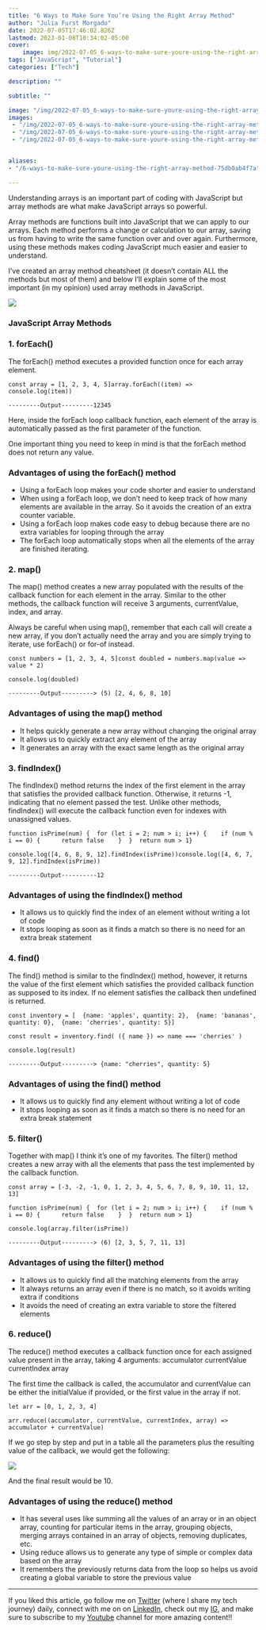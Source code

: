 ```yaml
---
title: "6 Ways to Make Sure You’re Using the Right Array Method"
author: "Julia Furst Morgado"
date: 2022-07-05T17:46:02.826Z
lastmod: 2023-01-08T10:34:02-05:00
cover:
    image: img/2022-07-05_6-ways-to-make-sure-youre-using-the-right-array-method_0.png
tags: ["JavaScript", "Tutorial"]
categories: ["Tech"]

description: ""

subtitle: ""

image: "/img/2022-07-05_6-ways-to-make-sure-youre-using-the-right-array-method_0.png" 
images:
 - "/img/2022-07-05_6-ways-to-make-sure-youre-using-the-right-array-method_0.png"
 - "/img/2022-07-05_6-ways-to-make-sure-youre-using-the-right-array-method_1.jpg"
 - "/img/2022-07-05_6-ways-to-make-sure-youre-using-the-right-array-method_2.jpg"


aliases:
- "/6-ways-to-make-sure-youre-using-the-right-array-method-75db0ab4f7a"

---
```


Understanding arrays is an important part of coding with JavaScript but array methods are what make JavaScript arrays so powerful.

Array methods are functions built into JavaScript that we can apply to our arrays. Each method performs a change or calculation to our array, saving us from having to write the same function over and over again. Furthermore, using these methods makes coding JavaScript much easier and easier to understand.

I’ve created an array method cheatsheet (it doesn’t contain ALL the methods but most of them) and below I’ll explain some of the most important (in my opinion) used array methods in JavaScript.

![](/img/2022-07-05_6-ways-to-make-sure-youre-using-the-right-array-method_1.jpg#layoutTextWidth)

### JavaScript Array Methods

### 1. forEach()

The forEach() method executes a provided function once for each array element.

```
const array = [1, 2, 3, 4, 5]array.forEach((item) => console.log(item))

---------Output---------12345
```

Here, inside the forEach loop callback function, each element of the array is automatically passed as the first parameter of the function.

One important thing you need to keep in mind is that the forEach method does not return any value.

### Advantages of using the forEach() method

- Using a forEach loop makes your code shorter and easier to understand
- When using a forEach loop, we don’t need to keep track of how many elements are available in the array. So it avoids the creation of an extra counter variable.
- Using a forEach loop makes code easy to debug because there are no extra variables for looping through the array
- The forEach loop automatically stops when all the elements of the array are finished iterating.

### 2. map()

The map() method creates a new array populated with the results of the callback function for each element in the array. Similar to the other methods, the callback function will receive 3 arguments, currentValue, index, and array.

Always be careful when using map(), remember that each call will create a new array, if you don’t actually need the array and you are simply trying to iterate, use forEach() or for-of instead.

```
const numbers = [1, 2, 3, 4, 5]const doubled = numbers.map(value => value * 2)

console.log(doubled)

---------Output---------> (5) [2, 4, 6, 8, 10]
```

### Advantages of using the map() method

- It helps quickly generate a new array without changing the original array
- It allows us to quickly extract any element of the array
- It generates an array with the exact same length as the original array

### 3. findIndex()

The findIndex() method returns the index of the first element in the array that satisfies the provided callback function. Otherwise, it returns -1, indicating that no element passed the test. Unlike other methods, findIndex() will execute the callback function even for indexes with unassigned values.

```
function isPrime(num) {  for (let i = 2; num > i; i++) {    if (num % i == 0) {      return false    }  }  return num > 1}

console.log([4, 6, 8, 9, 12].findIndex(isPrime))console.log([4, 6, 7, 9, 12].findIndex(isPrime))

---------Output----------12
```

### Advantages of using the findIndex() method

- It allows us to quickly find the index of an element without writing a lot of code
- It stops looping as soon as it finds a match so there is no need for an extra break statement

### 4. find()

The find() method is similar to the findIndex() method, however, it returns the value of the first element which satisfies the provided callback function as supposed to its index. If no element satisfies the callback then undefined is returned.

```
const inventory = [  {name: 'apples', quantity: 2},  {name: 'bananas', quantity: 0},  {name: 'cherries', quantity: 5}]

const result = inventory.find( ({ name }) => name === 'cherries' )

console.log(result)

---------Output---------> {name: "cherries", quantity: 5}
```

### Advantages of using the find() method

- It allows us to quickly find any element without writing a lot of code
- It stops looping as soon as it finds a match so there is no need for an extra break statement

### 5. filter()

Together with map() I think it’s one of my favorites. The filter() method creates a new array with all the elements that pass the test implemented by the callback function.

```
const array = [-3, -2, -1, 0, 1, 2, 3, 4, 5, 6, 7, 8, 9, 10, 11, 12, 13]

function isPrime(num) {  for (let i = 2; num > i; i++) {    if (num % i == 0) {      return false    }  }  return num > 1}

console.log(array.filter(isPrime))

---------Output---------> (6) [2, 3, 5, 7, 11, 13]
```

### Advantages of using the filter() method

- It allows us to quickly find all the matching elements from the array
- It always returns an array even if there is no match, so it avoids writing extra if conditions
- It avoids the need of creating an extra variable to store the filtered elements

### 6. reduce()

The reduce() method executes a callback function once for each assigned value present in the array, taking 4 arguments: accumulator currentValue currentIndex array

The first time the callback is called, the accumulator and currentValue can be either the initialValue if provided, or the first value in the array if not.

```
let arr = [0, 1, 2, 3, 4]

arr.reduce((accumulator, currentValue, currentIndex, array) => accumulator + currentValue)
```

If we go step by step and put in a table all the parameters plus the resulting value of the callback, we would get the following:

![](/img/2022-07-05_6-ways-to-make-sure-youre-using-the-right-array-method_2.jpg#layoutTextWidth)

And the final result would be 10.

### Advantages of using the reduce() method

- It has several uses like summing all the values of an array or in an object array, counting for particular items in the array, grouping objects, merging arrays contained in an array of objects, removing duplicates, etc.
- Using reduce allows us to generate any type of simple or complex data based on the array
- It remembers the previously returns data from the loop so helps us avoid creating a global variable to store the previous value

***
If you liked this article, go follow me on [Twitter](https://twitter.com/juliafmorgado) (where I share my tech journey) daily, connect with me on on [LinkedIn](https://www.linkedin.com/in/juliafmorgado/), check out my [IG](https://www.instagram.com/juliafmorgado/), and make sure to subscribe to my [Youtube](https://www.youtube.com/c/JuliaFMorgado) channel for more amazing content!!
